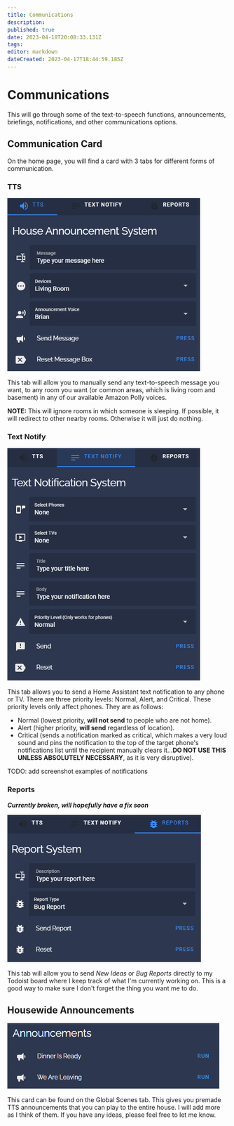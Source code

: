 ```yaml
---
title: Communications
description: 
published: true
date: 2023-04-18T20:08:33.131Z
tags: 
editor: markdown
dateCreated: 2023-04-17T18:44:59.185Z
---
```


# Communications

This will go through some of the text-to-speech functions, announcements, briefings, notifications, and other communications options.

## Communication Card

On the home page, you will find a card with 3 tabs for different forms of communication.

### TTS

![House Announcement System](/house_announcement_system.png)

This tab will allow you to manually send any text-to-speech message you want, to any room you want (or common areas, which is living room and basement) in any of our available Amazon Polly voices.

**NOTE:** This will ignore rooms in which someone is sleeping. If possible, it will redirect to other nearby rooms. Otherwise it will just do nothing.

### Text Notify

![Text Notification System](/text_notification_system.png)

This tab allows you to send a Home Assistant text notification to any phone or TV. There are three priority levels: Normal, Alert, and Critical. These priority levels only affect phones. They are as follows:

- Normal (lowest priority, **will not send** to people who are not home).
- Alert (higher priority, **will send** regardless of location).
- Critical (sends a notification marked as critical, which makes a very loud sound and pins the notification to the top of the target phone's notifications list until the recipient manually clears it...**DO NOT USE THIS UNLESS ABSOLUTELY NECESSARY**, as it is very disruptive).

TODO: add screenshot examples of notifications

### Reports

***Currently broken, will hopefully have a fix soon***

![Report System](/report_system.png)

This tab will allow you to send *New Ideas* or *Bug Reports* directly to my Todoist board where I keep track of what I'm currently working on. This is a good way to make sure I don't forget the thing you want me to do.

## Housewide Announcements

![Announcements](/announcements.png)

This card can be found on the Global Scenes tab. This gives you premade TTS announcements that you can play to the entire house. I will add more as I think of them. If you have any ideas, please feel free to let me know.
